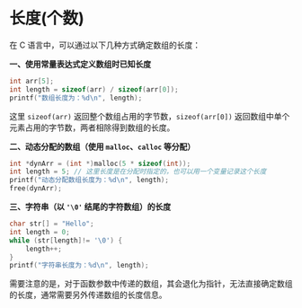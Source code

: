 # 长度(个数)



在 C 语言中，可以通过以下几种方式确定数组的长度：

**一、使用常量表达式定义数组时已知长度**

```c
int arr[5];
int length = sizeof(arr) / sizeof(arr[0]);
printf("数组长度为：%d\n", length);
```

这里 `sizeof(arr)` 返回整个数组占用的字节数，`sizeof(arr[0])` 返回数组中单个元素占用的字节数，两者相除得到数组的长度。

**二、动态分配的数组（使用 `malloc`、`calloc` 等分配）**

```c
int *dynArr = (int *)malloc(5 * sizeof(int));
int length = 5; // 这里长度是在分配时指定的，也可以用一个变量记录这个长度
printf("动态分配数组长度为：%d\n", length);
free(dynArr);
```

**三、字符串（以 `'\0'` 结尾的字符数组）的长度**

```c
char str[] = "Hello";
int length = 0;
while (str[length]!= '\0') {
    length++;
}
printf("字符串长度为：%d\n", length);
```

需要注意的是，对于函数参数中传递的数组，其会退化为指针，无法直接确定数组的长度，通常需要另外传递数组的长度信息。
